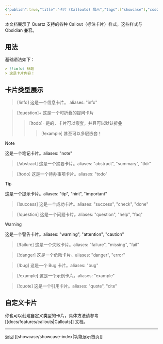 ```yaml
---
{"publish":true,"title":"卡片 (Callouts) 展示","tags":["showcase"],"cssclasses":""}
---
```




本文档展示了 Quartz 支持的各种 Callout（标注卡片）样式。这些样式与 Obsidian 兼容。

## 用法

基础语法如下：
```markdown
> [!info] 标题
> 这是卡片内容！
```

## 卡片类型展示

> [!info]
> 这是一个信息卡片。 aliases: "info"

> [!question]+ 这是一个可折叠的提问卡片
>
> > [!todo]- 是的，卡片可以嵌套，并且可以默认折叠
> >
> > > [!example] 甚至可以多层嵌套！

> [!note]
> 这是一个笔记卡片。aliases: "note"

> [!abstract]
> 这是一个摘要卡片。aliases: "abstract", "summary", "tldr"

> [!todo]
> 这是一个待办事项卡片。aliases: "todo"

> [!tip]
> 这是一个提示卡片。aliases: "tip", "hint", "important"

> [!success]
> 这是一个成功卡片。aliases: "success", "check", "done"

> [!question]
> 这是一个问题卡片。aliases: "question", "help", "faq"

> [!warning]
> 这是一个警告卡片。aliases: "warning", "attention", "caution"

> [!failure]
> 这是一个失败卡片。aliases: "failure", "missing", "fail"

> [!danger]
> 这是一个危险卡片。aliases: "danger", "error"

> [!bug]
> 这是一个 Bug 卡片。aliases: "bug"

> [!example]
> 这是一个示例卡片。aliases: "example"

> [!quote]
> 这是一个引用卡片。aliases: "quote", "cite"

## 自定义卡片

你也可以创建自定义类型的卡片，具体方法请参考 [[docs/features/callouts\|Callouts]] 文档。

---
返回 [[showcase/showcase-index\|功能展示首页]] 